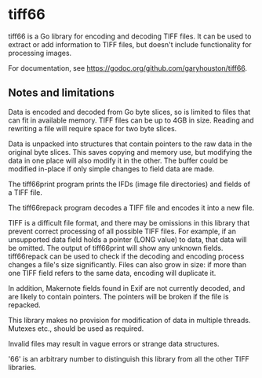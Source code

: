 # tiff66
tiff66 is a Go library for encoding and decoding TIFF files. It can be used to extract or add information to TIFF files, but doesn't include functionality for processing images.

For documentation, see https://godoc.org/github.com/garyhouston/tiff66.

## Notes and limitations
Data is encoded and decoded from Go byte slices, so is limited to files that can fit in available memory. TIFF files can be up to 4GB in size. Reading and rewriting a file will require space for two byte slices.

Data is unpacked into structures that contain pointers to the raw data in the original byte slices. This saves copying and memory use, but modifying the data in one place will also modify it in the other. The buffer could be modified in-place if only simple changes to field data are made.

The tiff66print program prints the IFDs (image file directories) and fields of a TIFF file.

The tiff66repack program decodes a TIFF file and encodes it into a new file.

TIFF is a difficult file format, and there may be omissions in this library that prevent correct processing of all possible TIFF files. For example, if an unsupported data field holds a pointer (LONG value) to data, that data will be omitted. The output of tiff66print will show any unknown fields. tiff66repack can be used to check if the decoding and encoding process changes a file's size significantly. Files can also grow in size: if more than one TIFF field refers to the same data, encoding will duplicate it.

In addition, Makernote fields found in Exif are not currently decoded, and are likely to contain pointers. The pointers will be broken if the file is repacked.

This library makes no provision for modification of data in multiple threads. Mutexes etc., should be used as required.

Invalid files may result in vague errors or strange data structures.

'66' is an arbitrary number to distinguish this library from all the other TIFF libraries.
